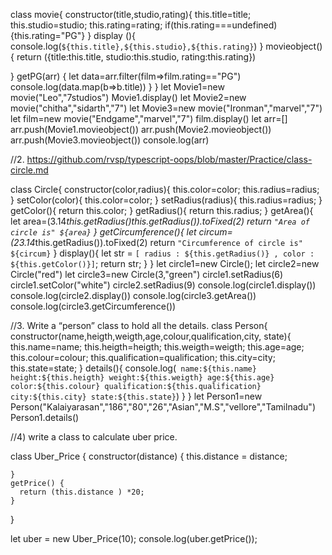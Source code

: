 class movie{
    constructor(title,studio,rating){
        this.title=title;
        this.studio=studio;
        this.rating=rating;
        if(this.rating===undefined){this.rating="PG"}
    }
    display (){
        console.log(`${this.title},${this.studio},${this.rating}`)
    }
   movieobject(){
    return ({title:this.title,
        studio:this.studio,
        rating:this.rating})

   }
   getPG(arr)
   {
    let data=arr.filter(film=>film.rating=="PG")
     console.log(data.map(b=>b.title))
   }
}
   let Movie1=new movie("Leo","7studios")
   Movie1.display()
  let Movie2=new movie("chitha","sidarth","7")
  let Movie3=new movie("Ironman","marvel","7")
  let film=new movie("Endgame","marvel","7")
 film.display()
  let arr=[]
   arr.push(Movie1.movieobject())
   arr.push(Movie2.movieobject())
   arr.push(Movie3.movieobject())
   console.log(arr)


//2. https://github.com/rvsp/typescript-oops/blob/master/Practice/class-circle.md


class Circle{
    constructor(color,radius){
        this.color=color;
        this.radius=radius;
    }
    setColor(color){
        this.color=color;
    }
    setRadius(radius){
        this.radius=radius;
    }
    getColor(){
        return this.color;
    }
    getRadius(){
        return this.radius;
    }
    getArea(){
        let area=(3.14*this.getRadius()*this.getRadius()).toFixed(2)
        return `"Area of circle is" ${area}`
    }
   getCircumference(){
       let circum=(2*3.14*this.getRadius()).toFixed(2)
       return `"Circumference of circle is" ${circum}`
   }
   display(){
       let str =  `[ radius : ${this.getRadius()} , color : ${this.getColor()}]`;
       return str;
   }
}
let circle1=new Circle();
let circle2=new Circle("red")
let circle3=new Circle(3,"green")
circle1.setRadius(6)
circle1.setColor("white")
circle2.setRadius(9)
console.log(circle1.display())
console.log(circle2.display())
console.log(circle3.getArea())
console.log(circle3.getCircumference())


//3. Write a “person” class to hold all the details.
class Person{
    constructor(name,heigth,weigth,age,colour,qualification,city, state){
        this.name=name;
        this.heigth=heigth;
        this.weigth=weigth;
        this.age=age;
        this.colour=colour;
        this.qualification=qualification;
        this.city=city;
        this.state=state;
    }
    details(){
        console.log(`
        name:${this.name}
        height:${this.heigth}
        weight:${this.weigth}
        age:${this.age}
        color:${this.colour}
        qualification:${this.qualification}
        city:${this.city}
        state:${this.state}`)
    }
}
let Person1=new Person("Kalaiyarasan","186","80","26","Asian","M.S","vellore","Tamilnadu")
Person1.details()

//4) write a class to calculate uber price.

class Uber_Price {
    constructor(distance) {
      this.distance = distance;
      
    }
    getPrice() {
      return (this.distance ) *20;
    }
  }
  
  let uber = new Uber_Price(10);
  console.log(uber.getPrice());

